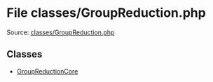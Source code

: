 File classes/GroupReduction.php
=========

Source: [classes/GroupReduction.php](https://github.com/PrestaShop/PrestaShop/blob/1.6.0.6/classes/GroupReduction.php)


Classes
-------

* [GroupReductionCore](class.GroupReductionCore.md)

